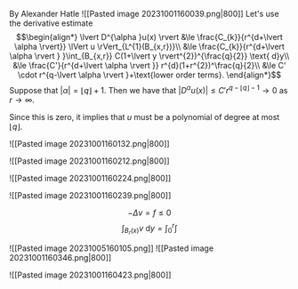 By Alexander Hatle
![[Pasted image 20231001160039.png|800]]
Let's use the derivative estimate
$$\begin{align*}
\lvert D^{\alpha }u(x) \rvert &\le \frac{C_{k}}{r^{d+\lvert \alpha  \rvert}} \lVert u \rVert_{L^{1}(B_{x,r})}\\
&\le \frac{C_{k}}{r^{d+\lvert \alpha \rvert } }\int_{B_{x,r}} C(1+\lvert y \rvert^{2})^{\frac{q}{2}} \text{ d}y\\
	&\le  \frac{C'}{r^{d+\lvert \alpha \rvert }} r^{d}(1+r^{2})^\frac{q}{2}\\
&\le C' \cdot r^{q-\lvert \alpha  \rvert }+\text{lower order terms}.
\end{align*}$$
Suppose that $\lvert \alpha  \rvert=\lfloor q \rfloor+1$. Then we have that $\lvert D^{\alpha }u(x) \rvert \le C'r^{q-\lfloor q \rfloor -1}\to0$ as $r\to \infty$. 

Since this is zero, it implies that $u$ must be a polynomial of degree at most $\lfloor q \rfloor$. 

![[Pasted image 20231001160132.png|800]]

![[Pasted image 20231001160212.png|800]]


![[Pasted image 20231001160224.png|800]]

![[Pasted image 20231001160239.png|800]]

$$-\Delta v=f\le0$$
$$\int_{B_{r}(x)}v \text{ d}y=\int_{0}^{r}\int $$

![[Pasted image 20231005160105.png]]
![[Pasted image 20231001160346.png|800]]

![[Pasted image 20231001160423.png|800]]